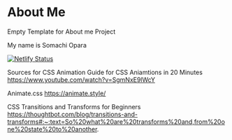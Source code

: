 # About Me
Empty Template for About me Project

My name is Somachi Opara

[![Netlify Status](https://api.netlify.com/api/v1/badges/779a761c-eacc-47cf-bb0c-93ea6ed1c8be/deploy-status)](https://app.netlify.com/sites/about-me-somachiop/deploys-status?branch=final-draft-)


Sources for CSS Animation
Guide for CSS Aniamtions in 20 Minutes
https://www.youtube.com/watch?v=SgmNxE9lWcY

Animate.css 
https://animate.style/

CSS Transitions and Transforms for Beginners
https://thoughtbot.com/blog/transitions-and-transforms#:~:text=So%20what%20are%20transforms%20and,from%20one%20state%20to%20another.